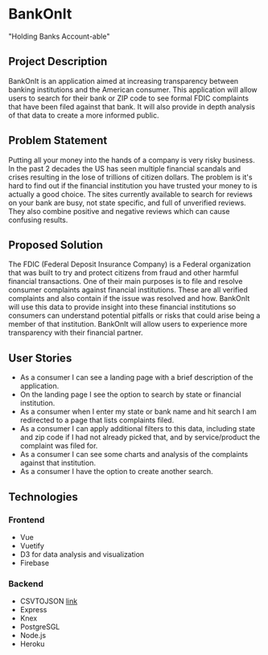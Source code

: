 # BankOnIt
"Holding Banks Account-able"

## Project Description
BankOnIt is an application aimed at increasing transparency between banking institutions and the American consumer.  This application will allow users to search for their bank or ZIP code to see formal FDIC complaints that have been filed against that bank.  It will also provide in depth analysis of that data to create a more informed public.

## Problem Statement
Putting all your money into the hands of a company is very risky business.  In the past 2 decades the US has seen multiple financial scandals and crises resulting in the lose of trillions of citizen dollars.  The problem is it's hard to find out if the financial institution you have trusted your money to is actually a good choice. The sites currently available to search for reviews on your bank are busy, not state specific, and full of unverified reviews. They also combine positive and negative reviews which can cause confusing results.  

## Proposed Solution
The FDIC (Federal Deposit Insurance Company) is a Federal organization that was built to try and protect citizens from fraud and other harmful financial transactions. One of their main purposes is to file and resolve consumer complaints against financial institutions. These are all verified complaints and also contain if the issue was resolved and how.  BankOnIt will use this data to provide insight into these financial institutions so consumers can understand potential pitfalls or risks that could arise being a member of that institution. BankOnIt will allow users to experience more transparency with their financial partner. 

## User Stories
- As a consumer I can see a landing page with a brief description of the application.
- On the landing page I see the option to search by state or financial institution.
- As a consumer when I enter my state or bank name and hit search I am redirected to a page that lists complaints filed.
- As a consumer I can apply additional filters to this data, including state and zip code if I had not already picked that, and by service/product the complaint was filed for.
- As a consumer I can see some charts and analysis of the complaints against that institution.
- As a consumer I have the option to create another search. 

## Technologies 

### Frontend
- Vue 
- Vuetify 
- D3 for data analysis and visualization 
- Firebase 

### Backend
- CSVTOJSON [link](https://www.npmjs.com/package/csvtojson)
- Express 
- Knex
- PostgreSGL
- Node.js
- Heroku
